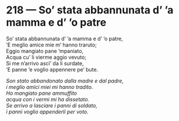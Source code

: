 # 218 — So’ stata abbannunata d’ ’a mamma e d’ ’o patre

So’ stata abbannunata d’ ’a mamma e d’ ’o patre,  
’E meglio amice mie m’ hanno traruto;  
Eggio mangiato pane ’mpaniato,  
Acqua cu’ li vierme aggio vevuto;  
Si me n’arrivo ascì’ da li surdate,  
’E panne ’e voglio appennere pe’ bute.

_Son stato abbandonato dalla madre e dal padre,  
i meglio amici miei mi hanno tradito.  
Ho mangiato pane ammuffito  
acqua con i vermi mi ha dissetato.  
Se arrivo a lasciare i panni di soldato,  
i panni voglio appenderli per voto._

